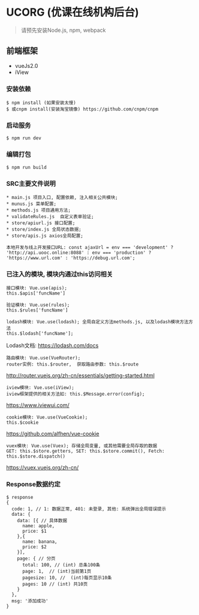 # UCORG (优课在线机构后台)
> 请预先安装Node.js, npm, webpack

## 前端框架
* vueJs2.0 
* iView

### 安装依赖
```
$ npm install (如果安装太慢)
$ 或cnpm install(安装淘宝镜像) https://github.com/cnpm/cnpm
```

### 启动服务
```
$ npm run dev
```
### 编辑打包
```
$ npm run build
```

### SRC主要文件说明
```
* main.js 项目入口, 配置依赖, 注入相关公共模块;
* munus.js 菜单配置;
* methods.js 项目通用方法;
* validateRules.js  自定义表单验证;
* store/apiurl.js 接口配置;
* store/index.js 全局状态数据;
* store/apis.js axios全局配置;
```
```
本地开发与线上开发接口URL: const ajaxUrl = env === 'development' ? 'http://api.uooc.online:8088' : env === 'production' ? 'https://www.url.com' : 'https://debug.url.com';
```


### 已注入的模块, 模块内通过this访问相关
```
接口模块: Vue.use(apis);
this.$apis['funcName']
```
```
验证模块: Vue.use(rules);
this.$rules['funcName']
```
```
lodash模块: Vue.use(lodash); 全局自定义方法methods.js, 以及lodash模块方法方法
this.$lodash['funcName'];
```
Lodash文档: https://lodash.com/docs

```
路由模块: Vue.use(VueRouter);
router实例: this.$router,  获取路由参数: this.$route
```
http://router.vuejs.org/zh-cn/essentials/getting-started.html

```
iview模块: Vue.use(iView);
iview框架提供的相关方法如: this.$Message.error(config);
```
https://www.iviewui.com/

```
cookie模块: Vue.use(VueCookie);
this.$cookie
```
https://github.com/alfhen/vue-cookie

```
vuex模块: Vue.use(Vuex); 存储全局变量, 或其他需要全局存取的数据
GET: this.$store.getters, SET: this.$store.commit(), Fetch: this.$store.dispatch()
```
https://vuex.vuejs.org/zh-cn/

### Response数据约定
```
$ response 
{
  code: 1, // 1: 数据正常, 401: 未登录, 其他: 系统弹出全局错误提示
  data: {
    data: [{ // 具体数据
      name: apple,
      price: $1
    },{
      name: banana,
      price: $2
    }],
    page: { // 分页
      total: 100, // (int) 总条100条
      page: 1,  // (int)当前第1页
      pagesize: 10, //  (int)每页显示10条
      pages: 10 // (int) 共10页
    }
  },
  msg: '添加成功'
}




